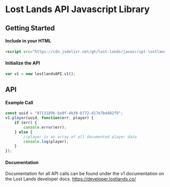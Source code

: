 # Lost Lands API Javascript Library

## Getting Started

#### Include in your HTML
```html
<script src="https://cdn.jsdelivr.net/gh/lost-lands/javascript-lostlands-api@1.1/api.js"></script>
```

#### Initialize the API
```javascript
var v1 = new lostlandsAPI.v1();
```
## API
#### Example Call

```javascript
const uuid = "0713189b-ba9f-4b30-b772-d17e7bd402f9";
v1.player(uuid, function(err, player) {
    if (err) {
        console.error(err);
    } else {
        //player is an array of all documented player data
        console.log(player);
    }
});
````
#### Documentation
Documentation for all API calls can be found under the v1 documentation on the Lost Lands developer docs.
https://developer.lostlands.co/

